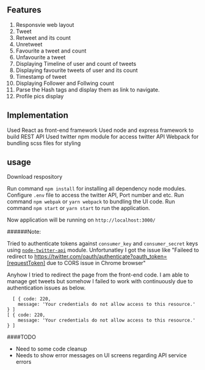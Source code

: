 ## Features

1.  Responsvie web layout 
2.  Tweet
3.  Retweet and its count
4.  Unretweet
5.  Favourite a tweet and count
6.  Unfavourite a tweet
7.  Displaying Timeline of user and count of tweets
8.  Displaying favourite tweets of user and its count
9.  Timestamp of tweet
10. Displaying Follower and Follwing count
11. Parse the Hash tags and display them as link to navigate.
12. Profile pics display

## Implementation

Used React as front-end framework
Used node and express framework to build REST API
Used twitter npm module for access twitter API
Webpack for bundling
scss files for styling

## usage

Download respository 

Run command  `npm install` for installing all dependency node modules.
Configure `.env` file to access the twitter API, Port number and etc.
Run command  `npm webpak` or `yarn webpack` to bundling the UI code.
Run command  `npm start` or `yarn start` to run the application.

Now application will be running on `http://localhost:3000/` 


######Note:

Tried to authenticate tokens against `consumer_key` and `consumer_secret` keys using [`node-twitter-api`](https://github.com/reneraab/node-twitter-api) module. Unfortunatley I got the issue like "Faileed to redirect to https://twitter.com/oauth/authenticate?oauth_token=[requestToken] due to CORS issue in Chrome browser"

Anyhow I tried to redirect the page from the front-end code. I am able to manage get tweets but somehow I failed to work with continuously due to authentication issues as below.

```
  [ { code: 220,
    message: 'Your credentials do not allow access to this resource.' } ]
[ { code: 220,
    message: 'Your credentials do not allow access to this resource.' } ]

```
####TODO

- Need to some code cleanup
- Needs to show error messages on UI screens regarding  API service errors



